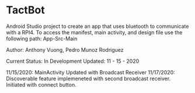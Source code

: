 # TactBot
Android Studio project to create an app that uses bluetooth to communicate with a RPI4.
To access the manifest, main activity, and design file use the following path: App-Src-Main

Author: Anthony Vuong, Pedro Munoz Rodriguez

Current Status: In Development
Updated: 11 - 15 - 2020


11/15/2020: MainActivity Updated with Broadcast Receiver
11/17/2020: Discoverable feature implemeneted with second broadcast receiver. Initiated with connect button.


